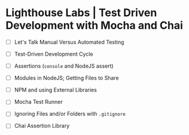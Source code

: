 # Lighthouse Labs | Test Driven Development with Mocha and Chai

* [ ] Let's Talk Manual Versus Automated Testing
* [ ] Test-Driven Development Cycle
* [ ] Assertions (`console` and NodeJS assert)
* [ ] Modules in NodeJS; Getting Files to Share
* [ ] NPM and using External Libraries
* [ ] Mocha Test Runner
* [ ] Ignoring Files and/or Folders with `.gitignore`
* [ ] Chai Assertion Library


